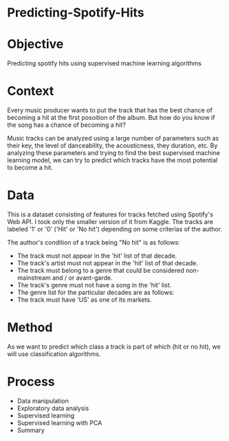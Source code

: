 # Predicting-Spotify-Hits

# Objective 
Predicting spotify hits using supervised machine learning algorithms 

# Context 
Every music producer wants to put the track that has the best chance of becoming a hit at the first posoition of the album.
But how do you know if the song has a chance of becoming a hit?

Music tracks can be analyzed using a large number of parameters such as their key, the level of danceability, the acousticness, they duration, etc. By analyzing these parameters and trying to find the best supervised machine learning model, we can try to predict which tracks have the most potential to become a hit.

# Data 
This is a dataset consisting of features for tracks fetched using Spotify's Web API. I took only the smaller version of it from Kaggle.
The tracks are labeled '1' or '0' ('Hit' or 'No hit') depending on some criterias of the author.

The author's condition of a track being "No hit" is as follows:
- The track must not appear in the 'hit' list of that decade.
- The track's artist must not appear in the 'hit' list of that decade.
- The track must belong to a genre that could be considered non-mainstream and / or avant-garde.
- The track's genre must not have a song in the 'hit' list.
- The genre list for the particular decades are as follows:
- The track must have 'US' as one of its markets.

# Method 
As we want to predict which class a track is part of which (hit or no hit), we will use classification algorithms.

# Process
- Data manipulation
- Exploratory data analysis
- Supervised learning
- Supervised learning with PCA
- Summary
